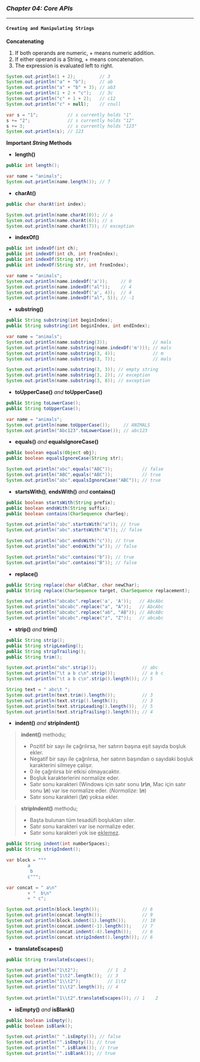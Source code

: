 ### _Chapter 04: Core APIs_

---
#### `Creating and Manipulating Strings`
**Concatenating**
1. If both operands are numeric, + means numeric addition.
2. If either operand is a String, + means concatenation.
3. The expression is evaluated left to right.

```java
System.out.println(1 + 2);         // 3
System.out.println("a" + "b");     // ab
System.out.println("a" + "b" + 3); // ab3
System.out.println(1 + 2 + "c");   // 3c
System.out.println("c" + 1 + 2);   // c12
System.out.println("c" + null);    // cnull

var s = "1";           // s currently holds "1"
s += "2";              // s currently holds "12"
s += 3;                // s currently holds "123"
System.out.println(s); // 123
```

**Important _String_ Methods**
- **length()**
```java
public int length();

var name = "animals";
System.out.println(name.length()); // 7
```

- **charAt()**
```java
public char charAt(int index);

System.out.println(name.charAt(0)); // a
System.out.println(name.charAt(6)); // s
System.out.println(name.charAt(7)); // exception
```

- **indexOf()**
```java
public int indexOf(int ch);
public int indexOf(int ch, int fromIndex);
public int indexOf(String str);
public int indexOf(String str, int fromIndex);

var name = "animals";
System.out.println(name.indexOf('a'));     // 0
System.out.println(name.indexOf("al"));    // 4
System.out.println(name.indexOf('a', 4));  // 4
System.out.println(name.indexOf("al", 5)); // -1
```

- **substring()**
```java
public String substring(int beginIndex);
public String substring(int beginIndex, int endIndex);

var name = "animals";
System.out.println(name.substring(3));                 // mals
System.out.println(name.substring(name.indexOf('m'))); // mals
System.out.println(name.substring(3, 4));              // m
System.out.println(name.substring(3, 7));              // mals

System.out.println(name.substring(3, 3)); // empty string
System.out.println(name.substring(3, 2)); // exception
System.out.println(name.substring(3, 8)); // exception
```

- **toUpperCase()** _and_ **toUpperCase()**
```java
public String toLowerCase();
public String toUpperCase();

var name = "animals";
System.out.println(name.toUpperCase());     // ANIMALS
System.out.println("Abc123".toLowerCase()); // abc123
```

- **equals()** _and_ **equalsIgnoreCase()**
```java
public boolean equals(Object obj);
public boolean equalsIgnoreCase(String str);

System.out.println("abc".equals("ABC"));           // false
System.out.println("ABC".equals("ABC"));           // true
System.out.println("abc".equalsIgnoreCase("ABC")); // true
```

- **startsWith()**_,_ **endsWith()**  _and_ **contains()**
```java
public boolean startsWith(String prefix);
public boolean endsWith(String suffix);
public boolean contains(CharSequence charSeq);

System.out.println("abc".startsWith("a")); // true
System.out.println("abc".startsWith("A")); // false

System.out.println("abc".endsWith("c")); // true
System.out.println("abc".endsWith("a")); // false

System.out.println("abc".contains("b")); // true
System.out.println("abc".contains("B")); // false
```

- **replace()**
```java
public String replace(char oldChar, char newChar);
public String replace(CharSequence target, CharSequence replacement);

System.out.println("abcabc".replace('a', 'A'));   // AbcAbc
System.out.println("abcabc".replace("a", "A"));   // AbcAbc
System.out.println("abcabc".replace("ab", "AB")); // ABcABc
System.out.println("abcabc".replace("z", "Z"));   // abcabc
```

- **strip()** _and_ **trim()**
```java
public String strip();
public String stripLeading();
public String stripTrailing();
public String trim();

System.out.println("abc".strip());                 // abc
System.out.println("\t a b c\n".strip());          // a b c
System.out.println("\t a b c\n".strip().length()); // 5

String text = " abc\t ";
System.out.println(text.trim().length());          // 3
System.out.println(text.strip().length());         // 3
System.out.println(text.stripLeading().length());  // 5
System.out.println(text.stripTrailing().length()); // 4
```

- **indent()** _and_ **stripIndent()**
> **indent()** methodu;
>  - Pozitif bir sayı ile çağrılırsa, her satırın başına eşit sayıda boşluk ekler.
>  - Negatif bir sayı ile çağrılırsa, her satırın başından o sayıdaki boşluk karakterini silmeye çalışır.
>  - 0 ile çağrılırsa bir etkisi olmayacaktır.
>  - Boşluk karakterlerini normalize eder.
>   - Satır sonu karakteri (Windows için satır sonu **_\r\n_**, Mac için satır sonu **_\n_**) var ise normalize eder. (_Normalize_: **_\n_**)
>   - Satır sonu karakteri (**_\n_**) yoksa ekler.

> **stripIndent()** methodu;
> - Başta bulunan tüm tesadüfi boşlukları siler.
> - Satır sonu karakteri var ise normalize eder.
> - Satır sonu karakteri yok ise <u>eklemez</u>.

```java
public String indent(int numberSpaces);
public String stripIndent();

var block = """
        a
         b
        c""";

var concat = " a\n"
        + "  b\n"
        + " c";

System.out.println(block.length());                // 6
System.out.println(concat.length());               // 9
System.out.println(block.indent(1).length());      // 10
System.out.println(concat.indent(-1).length());    // 7
System.out.println(concat.indent(-4).length());    // 6
System.out.println(concat.stripIndent().length()); // 6
```
- **translateEscapes()**
```java
public String translateEscapes();

System.out.println("1\t2");           // 1	2
System.out.println("1\t2".length());  // 3
System.out.println("1\\t2");          // 1\t2
System.out.println("1\\t2".length()); // 4
        
System.out.println("1\\t2".translateEscapes()); // 1	2
```

- **isEmpty()** _and_ **isBlank()**
```java
public boolean isEmpty();
public boolean isBlank();

System.out.println(" ".isEmpty()); // false
System.out.println("".isEmpty()); // true
System.out.println(" ".isBlank()); // true
System.out.println("".isBlank()); // true
```